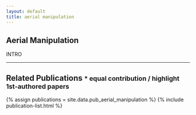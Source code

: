 ```yaml
---
layout: default
title: aerial manipulation
---
```


## Aerial Manipulation

INTRO

---

## Related Publications <small>* equal contribution / highlight 1st-authored papers </small>
{% assign publications = site.data.pub_aerial_manipulation %}
{% include publication-list.html %}